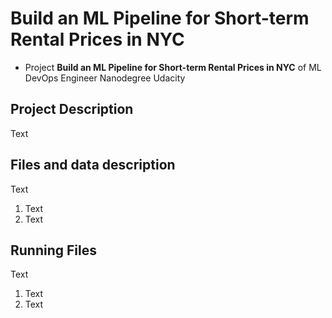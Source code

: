 # Build an ML Pipeline for Short-term Rental Prices in NYC

- Project **Build an ML Pipeline for Short-term Rental Prices in NYC** of ML DevOps Engineer Nanodegree Udacity

## Project Description

Text

## Files and data description

Text

1. Text
2. Text

## Running Files

Text

1. Text
2. Text
